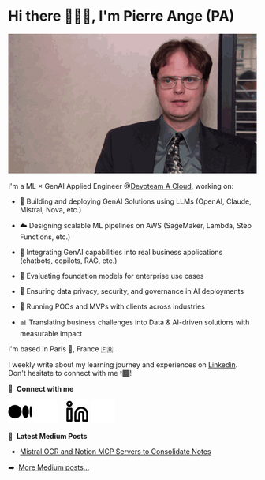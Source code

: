 # Hi there 🤸🏽‍♂️, I'm Pierre Ange (PA)

<picture>
  <source media="(prefers-color-scheme: dark)" srcset="https://raw.githubusercontent.com/emilien-foissotte/emilien-foissotte/output/github-contribution-grid-snake-dark.svg">
  <source media="(prefers-color-scheme: light)" srcset="https://raw.githubusercontent.com/emilien-foissotte/emilien-foissotte/output/github-contribution-grid-snake.svg">
  <img alt="github contribution grid snake animation" src="https://raw.githubusercontent.com/emilien-foissotte/emilien-foissotte/output/github-contribution-grid-snake.svg">
</picture>

I'm a ML × GenAI Applied Engineer @[Devoteam A Cloud](https://www.linkedin.com/company/devoteam/posts/?feedView=all), working on:

* 🤖 Building and deploying GenAI Solutions using LLMs (OpenAI, Claude, Mistral, Nova, etc.)

* ☁️ Designing scalable ML pipelines on AWS (SageMaker, Lambda, Step Functions, etc.)

* 🧩 Integrating GenAI capabilities into real business applications (chatbots, copilots, RAG, etc.)

* 🧠 Evaluating foundation models for enterprise use cases

* 🔐 Ensuring data privacy, security, and governance in AI deployments

* 🧪 Running POCs and MVPs with clients across industries

* 📊 Translating business challenges into Data & AI-driven solutions with measurable impact

I'm based in Paris 🗼, France 🇫🇷.

I weekly write about my learning journey and experiences on [Linkedin](https://www.linkedin.com/in/paleundeu/). Don't hesitate to connect with me 👇🏾!

📧 &nbsp;**Connect with me**

[![website](./img/medium-light.svg)](https://medium.com/@pierreangeleundeu/#gh-light-mode-only)
[![website](./img/medium-dark.svg)](https://medium.com/@pierreangeleundeu/#gh-dark-mode-only)
&nbsp;&nbsp;
[![website](./img/linkedin-light.svg)](https://www.linkedin.com/in/paleundeu#gh-light-mode-only)
[![website](./img/linkedin-dark.svg)](https://linkedin.com/in/paleundeu#gh-dark-mode-only)
&nbsp;&nbsp;


📕 &nbsp;**Latest Medium Posts**

<!-- MEDIUM-POST-LIST:START -->
- [Mistral OCR and Notion MCP Servers to Consolidate Notes](https://medium.com/@pierreangeleundeu/how-i-use-mistral-document-ai-to-consolidate-my-notes-16416c7b7225)
<!-- MEDIUM-POST-LIST:END -->

➡️ &nbsp;[More Medium posts...](https://medium.com/@pierreangeleundeu/)

